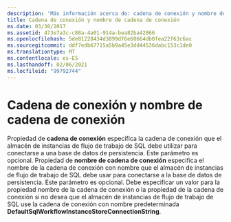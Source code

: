 ```yaml
---
description: 'Más información acerca de: cadena de conexión y nombre de cadena de conexión'
title: Cadena de conexión y nombre de cadena de conexión
ms.date: 03/30/2017
ms.assetid: 473e7a3c-c88a-4a01-914a-bea82ba42866
ms.openlocfilehash: 5de81228434d3099df6e60664db0fea22f63c6ac
ms.sourcegitcommit: ddf7edb67715a5b9a45e3dd44536dabc153c1de0
ms.translationtype: MT
ms.contentlocale: es-ES
ms.lasthandoff: 02/06/2021
ms.locfileid: "99792744"
---
```

# <a name="connection-string-and-connection-string-name"></a>Cadena de conexión y nombre de cadena de conexión

Propiedad de **cadena de conexión** especifica la cadena de conexión que el almacén de instancias de flujo de trabajo de SQL debe utilizar para conectarse a una base de datos de persistencia. Este parámetro es opcional. Propiedad de **nombre de cadena de conexión** especifica el nombre de la cadena de conexión con nombre que el almacén de instancias de flujo de trabajo de SQL debe usar para conectarse a la base de datos de persistencia. Este parámetro es opcional. Debe especificar un valor para la propiedad nombre de la cadena de conexión o la propiedad de la cadena de conexión si no desea que el almacén de instancias de flujo de trabajo de SQL use la cadena de conexión con nombre predeterminada **DefaultSqlWorkflowInstanceStoreConnectionString**.
